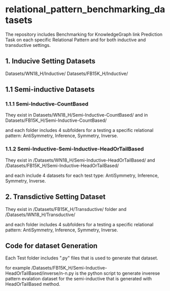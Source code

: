 # relational_pattern_benchmarking_datasets
The repository includes Benchmarking for KnowledgeGraph link Prediction Task on each specific Relational Pattern and for both inductive and transductive settings.


## 1. Inducive Setting Datasets 

Datasets/WN18_H/Inductive/
Datasets/FB15K_H/Inductive/


## 1.1 Semi-inductive Datasets

### 1.1.1 Semi-Inductive-CountBased

They exist in Datasets/WN18_H/Semi-Inductive-CountBased/
and 
in Datasets/FB15K_H/Semi-Inductive-CountBased/

and each folder includes 4 subfolders for a testing a specific relational pattern: AntiSymmetry, Inference, Symmetry, Inverse.   

### 1.1.2  Semi-Inductive-Semi-Inductive-HeadOrTailBased

They exist in 
/Datasets/WN18_H/Semi-Inductive-HeadOrTailBased/
and 
/Datasets/FB15K_H/Semi-Inductive-HeadOrTailBased/

and each include 4 datasets for each test type: AntiSymmetry, Inference, Symmetry, Inverse.

## 2. Transdictive Setting Dataset
They exist in /Datasets/FB15K_H/Transductive/ folder and /Datasets/WN18_H/Transductive/

and each folder includes 4 subfolders for a testing a specific relational pattern: AntiSymmetry, Inference, Symmetry, Inverse.   


## Code for dataset Generation
Each Test folder includes ".py" files that is used to generate that dataset.  

for example /Datasets/FB15K_H/Semi-Inductive-HeadOrTailBased/inverse/n-n.py is the python script to generate inverese pattern evalation dataset for the semi-inductive that is generated with HeadOrTailBased method. 


